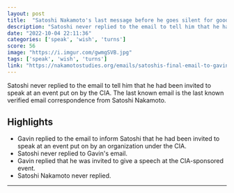 ```yaml
---
layout: post
title:  "Satoshi Nakamoto's last message before he goes silent for good."
description: "Satoshi never replied to the email to tell him that he had been invited to speak at an event put on by the CIA. The last known email is the last known verified email correspondence from Satoshi Nakamoto."
date: "2022-10-04 22:11:36"
categories: ['speak', 'wish', 'turns']
score: 56
image: "https://i.imgur.com/gwmgSVB.jpg"
tags: ['speak', 'wish', 'turns']
link: "https://nakamotostudies.org/emails/satoshis-final-email-to-gavin-andresen/"
---
```


Satoshi never replied to the email to tell him that he had been invited to speak at an event put on by the CIA. The last known email is the last known verified email correspondence from Satoshi Nakamoto.

## Highlights

- Gavin replied to the email to inform Satoshi that he had been invited to speak at an event put on by an organization under the CIA.
- Satoshi never replied to Gavin's email.
- Gavin replied that he was invited to give a speech at the CIA-sponsored event.
- Satoshi Nakamoto never replied.

---
